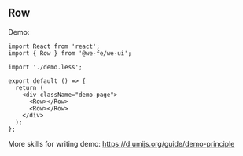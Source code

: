 ## Row

Demo:

```tsx
import React from 'react';
import { Row } from '@we-fe/we-ui';

import './demo.less';

export default () => {
  return (
    <div className="demo-page">
      <Row></Row>
      <Row></Row>
    </div>
  );
};
```

More skills for writing demo: https://d.umijs.org/guide/demo-principle
